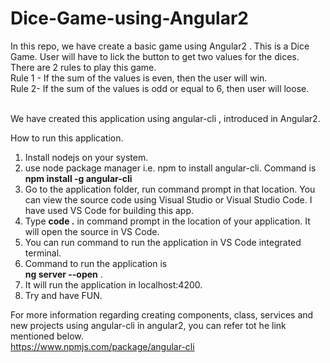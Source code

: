 # Dice-Game-using-Angular2
In this repo, we have create a basic game using Angular2 . 
This is a Dice Game. User will have to lick the button to get two values for the dices. There are 2 rules to play this game.<br />
Rule 1 - If the sum of the values is even, then the user will win. <br />
Rule 2- If the sum of the values is odd or equal to 6, then user will loose. </br></br>

We have created this application using angular-cli , introduced in Angular2.  

How to run this application.
1. Install nodejs on your system.
2. use node package manager i.e. npm to install angular-cli. Command is  
    **npm install -g angular-cli** 
3. Go to the application folder, run command prompt in that location. You can view the source code using Visual Studio or Visual Studio      Code. I have used VS Code for building this app. 
4. Type **code .** in command prompt in the location of your application. It will open the source in VS Code.
5. You can run command to run the application in VS Code integrated terminal.
6. Command to run the application is  
    **ng server --open** .
7. It will run the application in localhost:4200.
8. Try and have FUN.

For more information regarding creating components, class, services and new projects using angular-cli in angular2, you can refer tot he link mentioned below.  
https://www.npmjs.com/package/angular-cli

